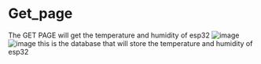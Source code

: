 # Get_page
The GET PAGE will get the temperature and humidity of esp32 
![image](https://github.com/Reema-jehad/Get_page/assets/118291582/cc654ead-28c8-478f-b79c-52f4f517a219)
![image](https://github.com/Reema-jehad/Get_page/assets/118291582/0f4e5612-eee7-41e1-b924-9f4b2007e514)
this is the database that will store the temperature and humidity of esp32 
